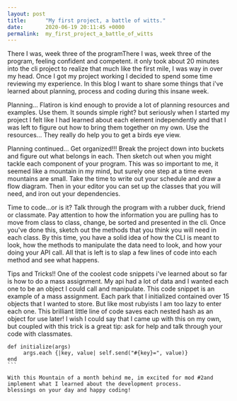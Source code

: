 ```yaml
---
layout: post
title:      "My first project, a battle of witts."
date:       2020-06-19 20:11:45 +0000
permalink:  my_first_project_a_battle_of_witts
---
```




There I was, week three of the programThere I was, week three of the program, feeling confident and competent. it only took about 20 minutes into the cli project to realize that much like the first mile, I was way in over my head. Once I got my project working I decided to spend some time reviewing my experience. In this blog I want to share some things that i've learned about planning, process and coding during this insane week.


Planning... Flatiron is kind enough to provide a lot of planning resources and examples. Use them. It sounds simple right? but seriously when I started my project I felt like I had learned about each element independently and that I was left to figure out how to bring them together on my own. Use the resources... They really do help you to get a birds eye view.

Planning continued... Get organized!!! Break the project down into buckets and figure out what belongs in each. Then sketch out when you might tackle each component of your program. This was so important to me, it seemed like a mountain in my mind, but surely one step at a time even mountains are small. Take the time to write out your schedule and draw a flow diagram. Then in your editor you can set up the classes that you will need, and iron out your dependencies. 

Time to code...or is it? Talk through the program with a rubber duck, friend or classmate. Pay attention to how the information you are pulling has to move from class to class, change, be sorted and presented in the cli. Once you've done this, sketch out the methods that you think you will need in each class. By this time, you have a solid idea of how the CLI is meant to look, how the methods to manipulate the data need to look, and how your doing your API call. All that is left is to slap a few lines of code into each method and see what happens.


Tips and Tricks!! One of the coolest code snippets i've learned about so far is how to do a mass assignment. My api had a lot of data and I wanted each one to be an object I could call and manipulate. This code snippet is an example of a mass assignment. Each park that I initialized contained over 15 objects that I wanted to store. But like most rubyists I am too lazy to enter each one. This brilliant little line of code saves each nested hash as an object for use later! I wish I could say that I came up with this on my own, but coupled with this trick is a great tip: ask for help and talk through your code with classmates.
```
def initialize(args)
     args.each {|key, value| self.send("#{key}=", value)}
end
```      

With this Mountain of a month behind me, im excited for mod #2and implement what I learned about the development process.
blessings on your day and happy coding!








